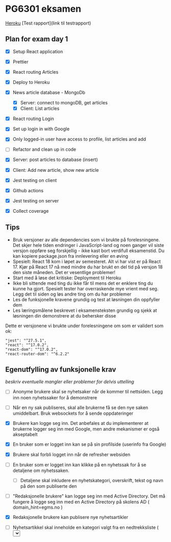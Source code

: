 # PG6301 eksamen <Express Yourself>

[Heroku](https://pgr6301-exam-gilajoanna.herokuapp.com/)
[Test rapport](link til testrapport)

## Plan for exam day 1

* [x] Setup React application
* [x] Prettier
* [x] React routing Articles
* [x] Deploy to Heroku
* [x] News article database - MongoDb
  * [x] Server: connect to mongoDB, get articles
  * [x] Client: List articles
* [x] React routing Login
* [x] Set up login in with Google
* [x] Only logged-in user have access to profile, list articles and add

* [ ] Refactor and clean up in code
* [x] Server: post articles to database (insert)
* [x] Client: Add new article, show new article
* [x] Jest testing on client
* [x] Github actions
* [x] Jest testing on server
* [x] Collect coverage

## Tips

* Bruk versjoner av alle dependencies som vi brukte på forelesningene. Det skjer hele tiden endringer i JavaScript-land og noen ganger vil siste versjon oppføre seg forskjellig - ikke kast bort verdifull eksamenstid. Du kan kopiere package.json fra innlevering eller en øving
* Spesielt: React 18 kom i løpet av semesteret. Alt vi har vist er på React 17. Kjør på React 17 nå med mindre du har brukt en del tid på versjon 18 den siste måneden. Det er vesentlige problemer!
* Start med å løse det kritiske: Deployment til Heroku
* Ikke bli sittende med ting du ikke får til mens det er enklere ting du kunne ha gjort. Spesielt tester har overraskende mye vrient med seg. Legg det til siden og løs andre ting om du har problemer
* Les de funksjonelle kravene grundig og test at løsningen din oppfyller dem
* Les læringsmålene beskrevet i eksamensteksten grundig og sjekk at løsningen din demonstrere at du behersker disse

Dette er versjonene vi brukte under forelesningene om som er validert som ok:

```
"jest": "^27.5.1",
"react": "^17.0.2",
"react-dom": "^17.0.2",
"react-router-dom": "^6.2.2"
```


## Egenutfylling av funksjonelle krav

*beskriv eventuelle mangler eller problemer for delvis uttelling*

* [ ] Anonyme brukere skal se nyhetsaker når de kommer til nettsiden. Legg inn noen nyhetssaker for å demonstrere
* [ ] Når en ny sak publiseres, skal alle brukerne få se den nye saken umiddelbart. Bruk websockets for å sende oppdateringer
* [x] Brukere kan logge seg inn. Det anbefales at du implementerer at brukerne logger seg inn med Google, men andre mekanismer er også akseptabelt
* [x] En bruker som er logget inn kan se på sin profilside (userinfo fra Google)
* [x] Brukere skal forbli logget inn når de refresher websiden
* [ ] En bruker som er logget inn kan klikke på en nyhetssak for å se detaljene om nyhetssaken. 
  * [ ] Detaljene skal inkludere en nyhetskategori, overskrift, tekst og navn på den som publiserte den
* [ ] "Redaksjonelle brukere" kan logge seg inn med Active Directory. Det må fungere å logge seg inn med en Active Directory på skolens AD ( domain_hint=egms.no )
* [x] Redaksjonelle brukere kan publisere nye nyhetsartikler
* [ ] Nyhetsartikkel skal inneholde en kategori valgt fra en nedtrekksliste ( <select> ), tittel ( <input> ) og tekst ( <textarea> )
* [ ] Dersom noen allerede har publisert en nyhetsartikkel med samme tittel skal serveren sende HTTP status kode 400 og en feilmelding
* [ ] Brukeren skal forhindres fra å sende inn en nyhetsartikkel som mangler kategori, tittel eller tekst
* [ ] En redaksjonell bruker skal kunne redigere en artikkel de selv har publisert
* [ ] Alle feil fra serves skal presenteres til bruker på en pen måte, med mulighet for brukeren til å prøve igjen.


## Må-krav til teknisk løsning
* [ ] Besvarelsen skal inneholde en README-fil med link til Heroku og test coverage. 
* [x] npm start skal starte server og klient. Concurrently og parcel anbefales
* [x] npm test skal kjøre tester. Testene skal ikke feile
* [x] Koden skal ha konsistent formattering. Prettier og Husky anbefales
* [ ] Nettsidene skal ha god layout med CSS Grid (Holy Grail layout) og horisontal navigasjonsmeny. Brukeren må kunne navigere overalt uten å bruke "back" eller redigere URL
* [x] Serveren validerer at brukeren er logget inn
* [ ] Innleveringen skal være i form av en ZIP-fil. Maks størrelse på fila er 1MB Artikler skal lagres i MongoDB
* [x] Applikasjonen skal deployes til Heroku
* [x] Testene skal kjøre på Github Actions


## Bør-krav til teknisk løsning
* [x] Github Actions bør beregne testcoverage. Testdekningen bør være over 50%. Bruk collectCoverage för att inkludera alle filer. Kun genererte filer som coverage og dist skal ekskluderes.
* [x] Vi har fått en rabattkode som gjør det mulig å benytter coveralls. Du kan bruke denne eller
* [x] Brukeren ser kun menyvalg som de har tilgang til
* [ ] Brukere som går til en side de ikke har tilgang til blir bedt om å logge inn 
* [ ] Brukere bør alltid se listen over artikler når de navigerer seg rundt på sidene


## Egenutfylling av tekniske krav

* [x] Oppsett av package.json, parcel, express, prettier
  * *beskriv eventuelle mangler eller problemer for delvis uttelling*
* [x] React Router
  * *beskriv eventuelle mangler eller problemer for delvis uttelling*
* [x] Express app
  * *beskriv eventuelle mangler eller problemer for delvis uttelling*
* [x] Kommunikasjon mellom frontend (React) og backend (Express)
  * *beskriv eventuelle mangler eller problemer for delvis uttelling*
* [x] Deployment til Heroku
  * *beskriv eventuelle mangler eller problemer for delvis uttelling*
* [x] Bruk av MongoDB
  * *beskriv eventuelle mangler eller problemer for delvis uttelling*
* [x] OpenID Connect
  * *beskriv eventuelle mangler eller problemer for delvis uttelling*
* [ ] Web Sockets
  * *beskriv eventuelle mangler eller problemer for delvis uttelling*
* [x] Jest med dokumentert testdekning
  * *beskriv eventuelle mangler eller problemer for delvis uttelling*
 

